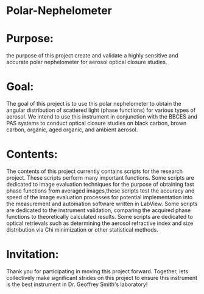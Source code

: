 # Polar-Nephelometer

# Purpose:
the purpose of this project create and validate a highly sensitive and accurate polar nephelometer for aerosol optical 
closure studies.

# Goal:
The goal of this project is to use this polar nephelometer to obtain the angular distribution of scattered light (phase
functions) for various types of aerosol. We intend to use this instrument in conjunction with the BBCES and PAS systems 
to conduct optical closure studies on black carbon, brown carbon, organic, aged organic, and ambient aerosol.

# Contents:
The contents of this project currently contains scripts for the research project. These scripts perform many important
functions. Some scripts are dedicated to image evaluation techniques for the purpose of obtaining fast phase functions 
from averaged images,these scripts test the accuracy and speed of the image evaluation processes for potential 
implementation into the measurement and automation software written in LabView. Some scripts are dedicated to the 
instrument validation, comparing the acquired phase functions to theoretically calculated results. Some scripts are 
dedicated to optical retrievals such as determining the aerosol refractive index and size distribution via Chi 
minimization or other statistical methods.

# Invitation:
Thank you for participating in moving this project forward. Together, lets collectively make significant strides on this
project to ensure this instrument is the best instrument in Dr. Geoffrey Smith's laboratory! 
